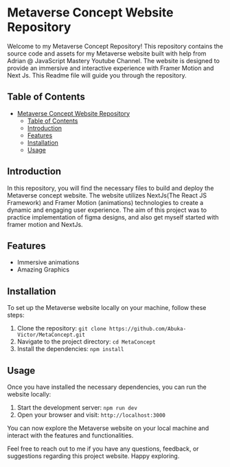 # Metaverse Concept Website Repository

Welcome to my Metaverse Concept Repository! This repository contains the source code and assets for my Metaverse website built with help from Adrian @ JavaScript Mastery Youtube Channel. The website is designed to provide an immersive and interactive experience with Framer Motion and Next Js. This Readme file will guide you through the repository.

## Table of Contents

- [Metaverse Concept Website Repository](#metaverse-concept-website-repository)
  - [Table of Contents](#table-of-contents)
  - [Introduction](#introduction)
  - [Features](#features)
  - [Installation](#installation)
  - [Usage](#usage)

## Introduction

In this repository, you will find the necessary files to build and deploy the Metaverse concept website. The website utilizes NextJs(The React JS Framework) and Framer Motion (animations) technologies to create a dynamic and engaging user experience. The aim of this project was to practice implementation of figma designs, and also get myself started with framer motion and NextJs.

## Features

- Immersive animations
- Amazing Graphics

## Installation

To set up the Metaverse website locally on your machine, follow these steps:

1. Clone the repository: `git clone https://github.com/Abuka-Victor/MetaConcept.git`
2. Navigate to the project directory: `cd MetaConcept`
3. Install the dependencies: `npm install`

## Usage

Once you have installed the necessary dependencies, you can run the website locally:

1. Start the development server: `npm run dev`
2. Open your browser and visit: `http://localhost:3000`

You can now explore the Metaverse website on your local machine and interact with the features and functionalities.

Feel free to reach out to me if you have any questions, feedback, or suggestions regarding this project website. Happy exploring.

